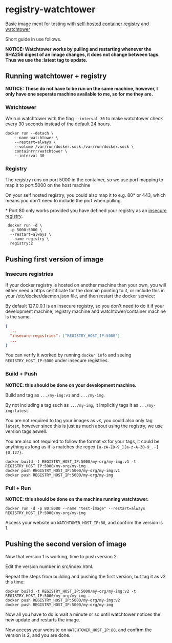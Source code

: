 # registry-watchtower

Basic image ment for testing with [self-hosted container registry](https://github.com/distribution/distribution) and [watchtower](https://github.com/containrrr/watchtower)

Short guide in use follows.

**NOTICE: Watchtower works by pulling and restarting whenever the SHA256 digest of an image changes, it does not change between tags. Thus we use the :latest tag to update.**

## Running watchtower + registry

**NOTICE: These do not have to be run on the same machine, however, I only have one seperate machine available to me, so for me they are.**

### Watchtower

We run watchtower with the flag `--interval 30` to make watchtower check every 30 seconds instead of the default 24 hours.

```
docker run --detach \
    --name watchtower \
    --restart=always \
    --volume /var/run/docker.sock:/var/run/docker.sock \
    containrrr/watchtower \
    --interval 30
```

### Registry

The registry runs on port 5000 in the container, so we use port mapping to map it to port 5000 on the host machine

On your self hosted registry, you could also map it to e.g. 80\* or 443, which means you don't need to include the port when pulling.

\* Port 80 only works provided you have defined your registry as an [insecure registry](#insecure-registries).

```
 docker run -d \
  -p 5000:5000 \
  --restart=always \
  --name registry \
  registry:2
```

## Pushing first version of image

### Insecure registries

If your docker registry is hosted on another machine than your own,
you will either need a https certificate for the domain pointing to it,
or include this in your /etc/docker/daemon.json file, and then restart the docker service:

By default 127.0.0.1 is an insecure registry, so you don't need to do it if your development machine, registry machine and watchtower/container machine is the same.

```json
{
  ...
  "insecure-registries": ["REGISTRY_HOST_IP:5000"]
  ...
}
```

You can verify it worked by running `docker info` and seeing `REGISTRY_HOST_IP:5000` under insecure registries.

### Build + Push

**NOTICE: this should be done on your development machine.**

Build and tag as `.../my-img:v1` and `.../my-img`.

By not including a tag such as `.../my-img`, it implicitly tags it as `.../my-img:latest`.

You are not required to tag your images as `vX`, you could also only tag `latest`, however since this is just as much about using the registry, we use version tags aswell.

You are also not required to follow the format `vX` for your tags, it could be anything as long as it is matches the regex `[a-zA-Z0-9_][a-z-A-Z0-9_.-]{0,127}`.

```
docker build -t REGISTRY_HOST_IP:5000/my-org/my-img:v1 -t REGISTRY_HOST_IP:5000/my-org/my-img .
docker push REGISTRY_HOST_IP:5000/my-org/my-img:v1
docker push REGISTRY_HOST_IP:5000/my-org/my-img
```

### Pull + Run

**NOTICE: this should be done on the machine running watchtower.**

```
docker run -d -p 80:8080 --name "test-image" --restart=always REGISTRY_HOST_IP:5000/my-org/my-img
```

Access your website on `WATCHTOWER_HOST_IP:80`, and confirm the version is 1.

## Pushing the second version of image

Now that version 1 is working, time to push version 2.

Edit the version number in src/index.html.

Repeat the steps from building and pushing the first version, but tag it as v2 this time:

```
docker build -t REGISTRY_HOST_IP:5000/my-org/my-img:v2 -t REGISTRY_HOST_IP:5000/my-org/my-img .
docker push REGISTRY_HOST_IP:5000/my-org/my-img:v2
docker push REGISTRY_HOST_IP:5000/my-org/my-img
```

Now all you have to do is wait a minute or so until watchtower notices the new update and restarts the image.

Now access your website on `WATCHTOWER_HOST_IP:80`, and confirm the version is 2, and you are done.
